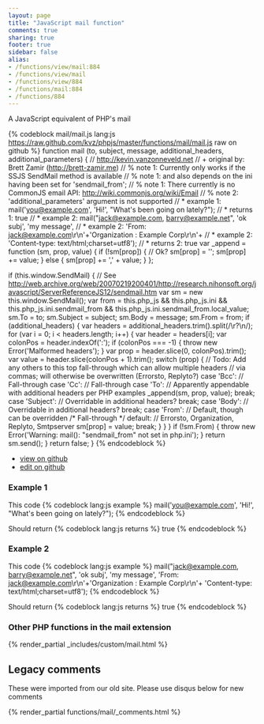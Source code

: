 ```yaml
---
layout: page
title: "JavaScript mail function"
comments: true
sharing: true
footer: true
sidebar: false
alias:
- /functions/view/mail:884
- /functions/view/mail
- /functions/view/884
- /functions/mail:884
- /functions/884
---
```

<!-- Generated by Rakefile:build -->
A JavaScript equivalent of PHP's mail

{% codeblock mail/mail.js lang:js https://raw.github.com/kvz/phpjs/master/functions/mail/mail.js raw on github %}
function mail (to, subject, message, additional_headers, additional_parameters) {
  // http://kevin.vanzonneveld.net
  // +   original by: Brett Zamir (http://brett-zamir.me)
  // %          note 1: Currently only works if the SSJS SendMail method is available
  // %          note 1: and also depends on the ini having been set for 'sendmail_from';
  // %          note 1: There currently is no CommonJS email API: http://wiki.commonjs.org/wiki/Email
  // %          note 2: 'additional_parameters' argument is not supported
  // *     example 1: mail('you@example.com', 'Hi!', "What's been going on lately?");
  // *     returns 1: true
  // *     example 2: mail("jack@example.com, barry@example.net", 'ok subj', 'my message',
  // *     example 2:           'From: jack@example.com\r\n'+'Organization : Example Corp\r\n'+
  // *     example 2:           'Content-type: text/html;charset=utf8');
  // *     returns 2: true
  var _append = function (sm, prop, value) {
    if (!sm[prop]) { // Ok?
      sm[prop] = '';
      sm[prop] += value;
    } else {
      sm[prop] += ',' + value;
    }
  };

  if (this.window.SendMail) { // See http://web.archive.org/web/20070219200401/http://research.nihonsoft.org/javascript/ServerReferenceJS12/sendmail.htm
    var sm = new this.window.SendMail();
    var from = this.php_js && this.php_js.ini && this.php_js.ini.sendmail_from && this.php_js.ini.sendmail_from.local_value;
    sm.To = to;
    sm.Subject = subject;
    sm.Body = message;
    sm.From = from;
    if (additional_headers) {
      var headers = additional_headers.trim().split(/\r?\n/);
      for (var i = 0; i < headers.length; i++) {
        var header = headers[i];
        var colonPos = header.indexOf(':');
        if (colonPos === -1) {
          throw new Error('Malformed headers');
        }
        var prop = header.slice(0, colonPos).trim();
        var value = header.slice(colonPos + 1).trim();
        switch (prop) {
          // Todo: Add any others to this top fall-through which can allow multiple headers
          //                via commas; will otherwise be overwritten (Errorsto, Replyto?)
        case 'Bcc':
          // Fall-through
        case 'Cc':
          // Fall-through
        case 'To':
          // Apparently appendable with additional headers per PHP examples
          _append(sm, prop, value);
          break;
        case 'Subject':
          // Overridable in additional headers?
          break;
        case 'Body':
          // Overridable in additional headers?
          break;
        case 'From':
          // Default, though can be overridden
          /* Fall-through */
        default:
          //  Errorsto, Organization, Replyto, Smtpserver
          sm[prop] = value;
          break;
        }
      }
    }
    if (!sm.From) {
      throw new Error('Warning: mail(): "sendmail_from" not set in php.ini');
    }
    return sm.send();
  }
  return false;
}
{% endcodeblock %}

 - [view on github](https://github.com/kvz/phpjs/blob/master/functions/mail/mail.js)
 - [edit on github](https://github.com/kvz/phpjs/edit/master/functions/mail/mail.js)

### Example 1
This code
{% codeblock lang:js example %}
mail('you@example.com', 'Hi!', "What's been going on lately?");
{% endcodeblock %}

Should return
{% codeblock lang:js returns %}
true
{% endcodeblock %}

### Example 2
This code
{% codeblock lang:js example %}
mail("jack@example.com, barry@example.net", 'ok subj', 'my message',
'From: jack@example.com\r\n'+'Organization : Example Corp\r\n'+
'Content-type: text/html;charset=utf8');
{% endcodeblock %}

Should return
{% codeblock lang:js returns %}
true
{% endcodeblock %}


### Other PHP functions in the mail extension
{% render_partial _includes/custom/mail.html %}
## Legacy comments
These were imported from our old site. Please use disqus below for new comments
<div style="overflow-y: scroll; max-height: 500px;">
{% render_partial functions/mail/_comments.html %}
</div>
